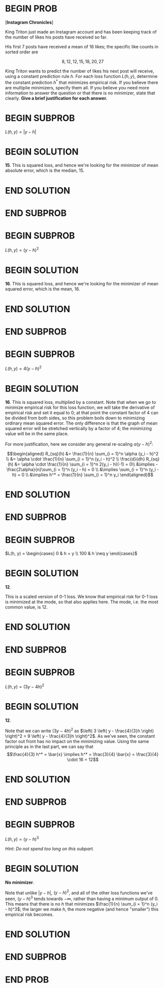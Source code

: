 # BEGIN PROB

\[**Instagram Chronicles**\]

King Triton just made an Instagram account and has been keeping track of
the number of likes his posts have received so far.

His first 7 posts have received a mean of 16 likes; the specific like
counts in sorted order are

$$8, 12, 12, 15, 18, 20, 27$$

King Triton wants to predict the number of likes his next post will
receive, using a constant prediction rule $h$. For each loss function
$L(h, y)$, determine the constant prediction $h^*$ that minimizes
empirical risk. If you believe there are multiplie minimizers, specify
them all. If you believe you need more information to answer the
question or that there is no minimizer, state that clearly. **Give a
brief justification for each answer.**

# BEGIN SUBPROB

$L(h, y) = |y - h|$

# BEGIN SOLUTION

**15**. This is squared loss, and hence we're looking for the minimizer
of mean absolute error, which is the median, 15.

# END SOLUTION

# END SUBPROB

# BEGIN SUBPROB

$L(h, y) = (y - h)^2$

# BEGIN SOLUTION

**16**. This is squared loss, and hence we're looking for the minimizer
of mean squared error, which is the mean, 16.

# END SOLUTION

# END SUBPROB

# BEGIN SUBPROB

$L(h, y) = 4(y - h)^2$

# BEGIN SOLUTION

**16**. This is squared loss, multiplied by a constant. Note that when
we go to minimize empirical risk for this loss function, we will take
the derivative of empirical risk and set it equal to 0; at that point
the constant factor of 4 can be divided from both sides, so this problem
boils down to minimizing ordinary mean squared error. The only
difference is that the graph of mean squared error will be stretched
vertically by a factor of 4; the minimizing value will be in the same
place.

For more justification, here we consider any general re-scaling
$\alpha (y-h)^2$:

$$\begin{aligned}
    R_{sq}(h) &= \frac{1}{n} \sum_{i = 1}^n \alpha (y_i - h)^2 \\
              &= \alpha \cdot \frac{1}{n} \sum_{i = 1}^n (y_i - h)^2 \\
  \frac{d}{dh} R_{sq}(h) &= \alpha \cdot \frac{1}{n} \sum_{i = 1}^n 2(y_i - h)(-1) = 0\\
  &\implies -\frac{2\alpha}{n}\sum_{i = 1}^n (y_i - h) = 0 \\
  &\implies \sum_{i = 1}^n (y_i - h) = 0 \\
  &\implies h^* = \frac{1}{n} \sum_{i = 1}^n y_i
\end{aligned}$$

# END SOLUTION

# END SUBPROB

# BEGIN SUBPROB

$L(h, y) = \begin{cases} 0 & h = y \\ 100 & h \neq y \end{cases}$

# BEGIN SOLUTION

**12**.

This is a scaled version of 0-1 loss. We know that empirical risk for
0-1 loss is minimized at the mode, so that also applies here. The mode,
i.e. the most common value, is 12.

# END SOLUTION

# END SUBPROB

# BEGIN SUBPROB

$L(h, y) = (3y - 4h)^2$

# BEGIN SOLUTION

**12**.

Note that we can write $(3y - 4h)^2$ as
$\left( 3 \left( y - \frac{4}{3}h \right) \right)^2 = 9 \left( y - \frac{4}{3}h \right)^2$.
As we've seen, the constant factor out front has no impact on the
minimizing value. Using the same principle as in the last part, we can
say that
$$\frac{4}{3} h^* = \bar{x} \implies h^* = \frac{3}{4} \bar{x} = \frac{3}{4} \cdot 16 = 12$$

# END SOLUTION

# END SUBPROB

# BEGIN SUBPROB

$L(h, y) = (y - h)^3$

*Hint: Do not spend too long on this subpart.*

# BEGIN SOLUTION

**No minimizer**.

Note that unlike $|y - h|$, $(y - h)^2$, and all of the other loss
functions we've seen, $(y - h)^3$ tends towards $-\infty$, rather than
having a minimum output of 0. This means that there is no $h$ that
minimizes $\frac{1}{n} \sum_{i = 1}^n (y_i - h)^3$; the larger we make
$h$, the more negative (and hence "smaller\") this empirical risk
becomes.

# END SOLUTION

# END SUBPROB

# END PROB